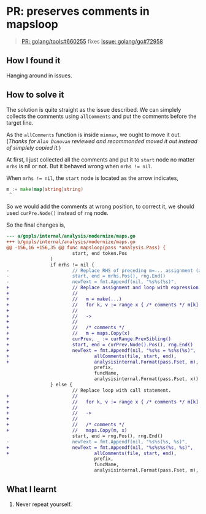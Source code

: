 # PR: preserves comments in mapsloop

> [PR: golang/tools#660255](https://go-review.googlesource.com/c/tools/+/660255) fixes [Issue: golang/go#72958](https://github.com/golang/go/issues/72958)

## How I found it

Hanging around in issues.

## How to solve it

The solution is quite straight as the issue described. We can simplely collects the comments using `allComments` and put the comments before the target line.

As the `allComments` function is inside `minmax`, we ought to move it out. (*Thanks for `Alan Donovan` reviewed and recommonded moved it out instead of simplely copied it.*)

At first, I just collected all the comments and put it to `start` node no matter `mrhs` is nil or not. But it behaved wrong when `mrhs != nil`.

When `mrhs != nil`, the `start` node is located as the arrow indicates,

```go
m := make(map[string]string)
 ^
```

So we would add the comments at wrong position, to correct it, we should used `curPre.Node()` instead of `rng` node.

So the final changes is,

```diff
--- a/gopls/internal/analysis/modernize/maps.go
+++ b/gopls/internal/analysis/modernize/maps.go
@@ -156,16 +156,35 @@ func mapsloop(pass *analysis.Pass) {
                        start, end token.Pos
                )
                if mrhs != nil {
-                       // Replace RHS of preceding m=... assignment (and loop) with expression.
-                       start, end = mrhs.Pos(), rng.End()
-                       newText = fmt.Appendf(nil, "%s%s(%s)",
+                       // Replace assignment and loop with expression.
+                       //
+                       //   m = make(...)
+                       //   for k, v := range x { /* comments */ m[k] = v }
+                       //
+                       //   ->
+                       //
+                       //   /* comments */
+                       //   m = maps.Copy(x)
+                       curPrev, _ := curRange.PrevSibling()
+                       start, end = curPrev.Node().Pos(), rng.End()
+                       newText = fmt.Appendf(nil, "%s%s = %s%s(%s)",
+                               allComments(file, start, end),
+                               analysisinternal.Format(pass.Fset, m),
                                prefix,
                                funcName,
                                analysisinternal.Format(pass.Fset, x))
                } else {
                        // Replace loop with call statement.
+                       //
+                       //   for k, v := range x { /* comments */ m[k] = v }
+                       //
+                       //   ->
+                       //
+                       //   /* comments */
+                       //   maps.Copy(m, x)
                        start, end = rng.Pos(), rng.End()
-                       newText = fmt.Appendf(nil, "%s%s(%s, %s)",
+                       newText = fmt.Appendf(nil, "%s%s%s(%s, %s)",
+                               allComments(file, start, end),
                                prefix,
                                funcName,
                                analysisinternal.Format(pass.Fset, m),
```

## What I learnt

1. Never repeat yourself.
